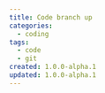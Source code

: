 ```yaml
---
title: Code branch up
categories:
  - coding
tags:
  - code
  - git
created: 1.0.0-alpha.1
updated: 1.0.0-alpha.1
---
```


